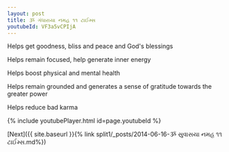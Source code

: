 ```yaml
---
layout: post
title: ૐ ગંધારાયા નમહ ૧૧ ટાઈમ્સ
youtubeId: VF3a5vCPIjA
---
```

 
 
Helps get goodness, bliss and peace and God's blessings
 
Helps remain focused, help generate inner energy 
 
Helps boost physical and mental health 
 
Helps remain grounded and generates a sense of gratitude towards the greater power 
 
Helps reduce bad karma
 
 
 
 


{% include youtubePlayer.html id=page.youtubeId %}
 
[Next]({{ site.baseurl }}{% link  split1/_posts/2014-06-16-ૐ સુવાસયા નમહ ૧૧ ટાઈમ્સ.md%})
 
